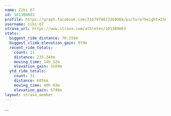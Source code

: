 ```yaml
---
name: Zibi 67
id: 101389603
profile: https://graph.facebook.com/2167978823369064/picture?height=256&width=256
username: zibi-67
strava_url: https://www.strava.com/athletes/101389603
stats:
  biggest_ride_distance: 70.25km
  biggest_climb_elevation_gain: 979m
  recent_ride_totals:
    count: 11
    distance: 235.34km
    moving_time: 14h 12m
    elevation_gain: 3189m
  ytd_ride_totals:
    count: 31
    distance: 685km
    moving_time: 40h 03m
    elevation_gain: 5748m
layout: strava_member
--- 
```

...

